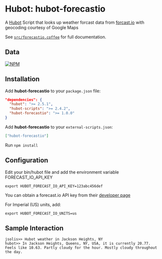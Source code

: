 # Hubot: hubot-forecastio

A [Hubot][1] Script that looks up weather forcast data from [forcast.io][2] with geocoding courtesy of Google Maps

See [`src/forecastio.coffee`](src/forecastio.coffee) for full documentation.

## Data

[![NPM](https://nodei.co/npm/hubot-forecastio.png?downloads=true&stars=true)](https://nodei.co/npm/hubot-forecastio.png?downloads=true&stars=true)

## Installation

Add **hubot-forecastio** to your `package.json` file:

```json
"dependencies": {
  "hubot": ">= 2.5.1",
  "hubot-scripts": ">= 2.4.2",
  "hubot-forecastio": ">= 1.0.0"
}
```

Add **hubot-forecastio** to your `external-scripts.json`:

```json
["hubot-forecastio"]
```

Run `npm install`

## Configuration

Edit your bin/hubot file and add the environment variable FORECAST_IO_API_KEY

```
export HUBOT_FORECAST_IO_API_KEY=123abc456def
```

You can obtain a forecast.io API key from their [developer page][3]

For Imperial (US) units, add:

```
export HUBOT_FORECAST_IO_UNITS=us
```

## Sample Interaction

```
jsolis>> Hubot weather in Jackson Heights, NY
hubot>> In Jackson Heights, Queens, NY, USA, it is currently 20.77. Feels like 10.63. Partly cloudy for the hour. Mostly cloudy throughout the day.
```

  [1]: http://hubot.github.com/
  [2]: http://forecast.io/
  [3]: https://developer.forecast.io/
